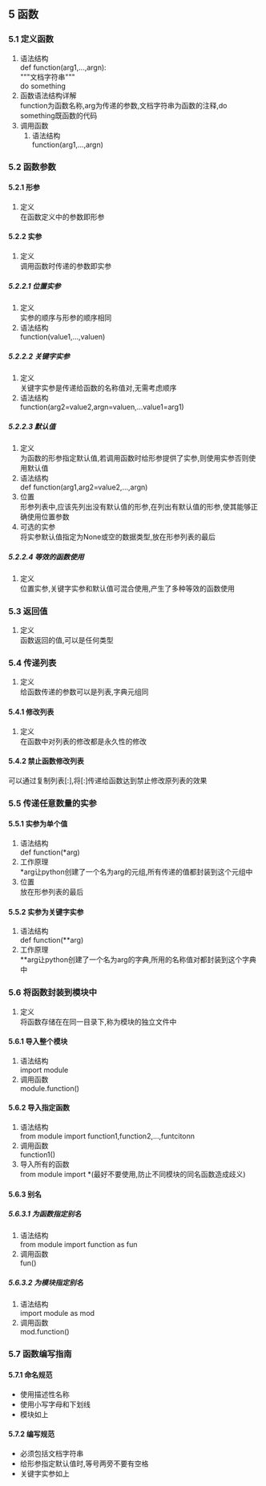 ## 5 函数

### 5.1 定义函数

1. 语法结构  
def function(arg1,...,argn):  
   """文档字符串"""  
   do something  
2. 函数语法结构详解  
function为函数名称,arg为传递的参数,文档字符串为函数的注释,do something既函数的代码
3. 调用函数  
   1. 语法结构  
   function(arg1,...,argn)

### 5.2 函数参数

#### 5.2.1 形参

1. 定义  
在函数定义中的参数即形参

#### 5.2.2 实参

1. 定义  
调用函数时传递的参数即实参

##### 5.2.2.1 位置实参

1. 定义  
实参的顺序与形参的顺序相同
2. 语法结构  
function(value1,...,valuen)

##### 5.2.2.2 关键字实参  

1. 定义  
关键字实参是传递给函数的名称值对,无需考虑顺序
2. 语法结构  
function(arg2=value2,argn=valuen,...value1=arg1)

##### 5.2.2.3 默认值

1. 定义  
为函数的形参指定默认值,若调用函数时给形参提供了实参,则使用实参否则使用默认值
2. 语法结构  
def function(arg1,arg2=value2,...,argn)
3. 位置  
形参列表中,应该先列出没有默认值的形参,在列出有默认值的形参,使其能够正确使用位置参数
4. 可选的实参  
将实参默认值指定为None或空的数据类型,放在形参列表的最后

##### 5.2.2.4 等效的函数使用

1. 定义  
位置实参,关键字实参和默认值可混合使用,产生了多种等效的函数使用

### 5.3 返回值

1. 定义  
函数返回的值,可以是任何类型

### 5.4 传递列表

1. 定义  
给函数传递的参数可以是列表,字典元组同

#### 5.4.1 修改列表

1. 定义  
在函数中对列表的修改都是永久性的修改

#### 5.4.2 禁止函数修改列表

可以通过复制列表[:],将[:]传递给函数达到禁止修改原列表的效果

### 5.5 传递任意数量的实参

#### 5.5.1 实参为单个值

1. 语法结构  
def function(*arg)
2. 工作原理  
*arg让python创建了一个名为arg的元组,所有传递的值都封装到这个元组中
3. 位置  
放在形参列表的最后

#### 5.5.2 实参为关键字实参

1. 语法结构  
def function(**arg)
2. 工作原理  
**arg让python创建了一个名为arg的字典,所用的名称值对都封装到这个字典中

### 5.6 将函数封装到模块中

1. 定义  
将函数存储在在同一目录下,称为模块的独立文件中

#### 5.6.1 导入整个模块

1. 语法结构  
import module
2. 调用函数  
module.function()

#### 5.6.2 导入指定函数

1. 语法结构  
from module import function1,function2,...,funtcitonn
2. 调用函数  
function1()
3. 导入所有的函数  
from module import *(最好不要使用,防止不同模块的同名函数造成歧义)

#### 5.6.3 别名

##### 5.6.3.1 为函数指定别名

1. 语法结构  
from module import function as fun
2. 调用函数  
fun()

##### 5.6.3.2 为模块指定别名

1. 语法结构  
import module as mod
2. 调用函数  
mod.function()

### 5.7 函数编写指南

#### 5.7.1 命名规范

* 使用描述性名称
* 使用小写字母和下划线
* 模块如上

#### 5.7.2 编写规范

* 必须包括文档字符串
* 给形参指定默认值时,等号两旁不要有空格
* 关键字实参如上
